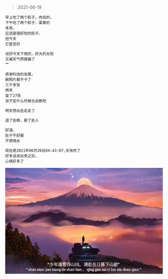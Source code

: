 > 2021-06-19
```
早上吃了两个粽子，肉馅的，
下午吃了两个粽子，蛋黄的
本来，
应该是很好吃的粽子，
但今天
它是苦的
```

```
说好今天下雨的，好大的太阳
又被天气预报骗了
艹
```

```
感谢科技的发展，
删照片都不卡了
三千多张
两年
留了27张
说不定什么时候也会删吧
```


```
明天想出去走走了
```

```
退了些群，删了些人
```

```
好渴，
肚子不舒服
不想喝水
```
```
现在是2021年06月20日04:43:07,天快亮了
好多话说出来之后，
心情好多了
```




![](../../images/date/2021-0619.jpeg)
